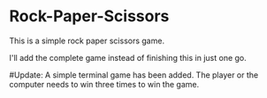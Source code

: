 # Rock-Paper-Scissors
This is a simple rock paper scissors game. 

I'll add the complete game instead of finishing this in just one go.

#Update:
A simple terminal game has been added.
The player or the computer needs to win three times to win the game.
